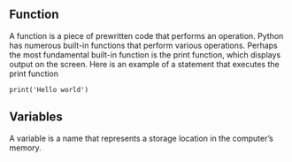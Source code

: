 ## Function

A function is a piece of prewritten code that performs an operation. 
Python has numerous built-in functions that perform various operations.
Perhaps the most fundamental built-in function is the print function, which displays output on the screen. Here is an example of a statement that executes the print function

    print('Hello world')

## Variables
A variable is a name that represents a storage location in the computer’s memory.
